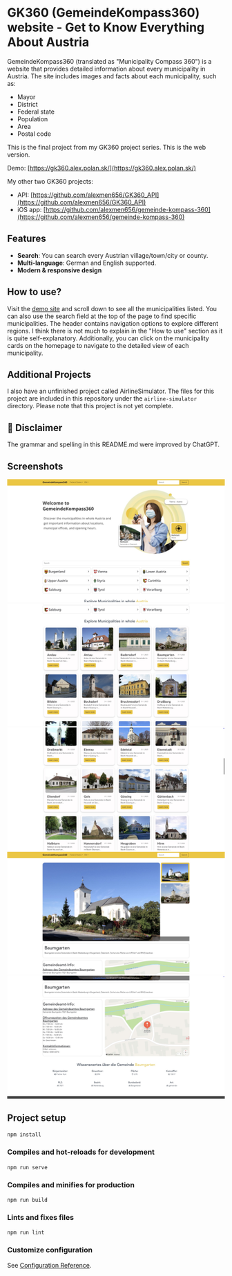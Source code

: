 # GK360 (GemeindeKompass360) website - Get to Know Everything About Austria
GemeindeKompass360 (translated as "Municipality Compass 360") is a website that provides detailed information about every municipality in Austria. The site includes images and facts about each municipality, such as:

- Mayor
- District
- Federal state
- Population
- Area
- Postal code

This is the final project from my GK360 project series. This is the web version.

Demo: [https://gk360.alex.polan.sk/](https://gk360.alex.polan.sk/)

My other two GK360 projects:

- API: [https://github.com/alexmen656/GK360_API](https://github.com/alexmen656/GK360_API)
- iOS app: [https://github.com/alexmen656/gemeinde-kompass-360](https://github.com/alexmen656/gemeinde-kompass-360)

## Features

- **Search**: You can search every Austrian village/town/city or county.
- **Multi-language**: German and English supported.
- **Modern & responsive design**

## How to use?

Visit the [demo site](https://gk360.alex.polan.sk/) and scroll down to see all the municipalities listed. You can also use the search field at the top of the page to find specific municipalities. The header contains navigation options to explore different regions. I think there is not much to explain in the "How to use" section as it is quite self-explanatory. Additionally, you can click on the municipality cards on the homepage to navigate to the detailed view of each municipality.

## Additional Projects
I also have an unfinished project called AirlineSimulator. The files for this project are included in this repository under the `airline-simulator` directory. Please note that this project is not yet complete.

## 📢 Disclaimer
The grammar and spelling in this README.md were improved by ChatGPT.

## Screenshots
![Home View - 1](screenshots/home1.jpg)
![Home View - 2](screenshots/home2.jpg)
![Home View - 3](screenshots/home3.jpg)
![Detail View - 1](screenshots/detail1.jpg)
![Detail View - 2](screenshots/detail2.jpg)

## Project setup

```
npm install
```

### Compiles and hot-reloads for development

```
npm run serve
```

### Compiles and minifies for production

```
npm run build
```

### Lints and fixes files

```
npm run lint
```

### Customize configuration

See [Configuration Reference](https://cli.vuejs.org/config/).
